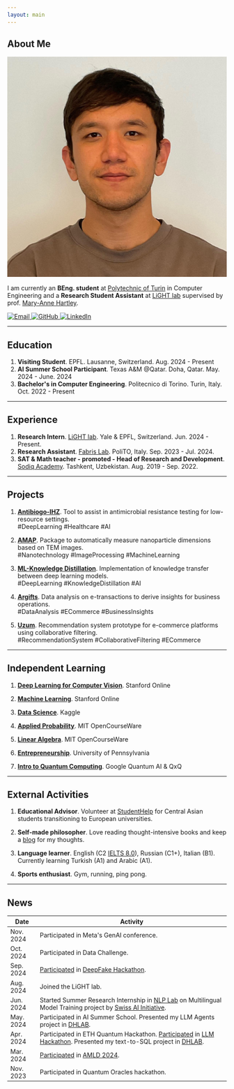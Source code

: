```yaml
---
layout: main
---
```

## <span class="section-bar"></span> About Me

<img class="profile-picture" src="profile-picture.jpeg">

I am currently an **BEng. student** at [Polytechnic of Turin]([https://epfl.ch](https://www.polito.it/)) in Computer Engineering and a **Research Student Assistant** at [LiGHT lab]([https://www.yale-light.org/]) supervised by prof. [Mary-Anne Hartley]([https://medicine.yale.edu/profile/mary-anne-hartley/]). 

<p align="left">
  <a href="mailto:mukhammadali.sayfiddinov@student.polito.it">
    <img src="https://img.icons8.com/ios-filled/50/000000/email.png" alt="Email" style="width:20px; height:20px;" />
  </a>
  <a href="https://github.com/aleph17">
    <img src="https://img.icons8.com/ios-filled/50/000000/github.png" alt="GitHub" style="width:20px; height:20px;" />
  </a>
  <a href="https://www.linkedin.com/in/mukali/">
    <img src="https://img.icons8.com/ios-filled/50/000000/linkedin.png" alt="LinkedIn" style="width:20px; height:20px;" />
  </a>
</p>

---

## <span class="section-bar"></span> Education

1. **Visiting Student**. EPFL. Lausanne, Switzerland. <span class="dates">Aug. 2024 - Present</span>
2. **AI Summer School Participant**. Texas A&M @Qatar. Doha, Qatar. <span class="dates">May. 2024 - June. 2024</span>
3. **Bachelor's in Computer Engineering**. Politecnico di Torino. Turin, Italy. <span class="dates">Oct. 2022 - Present</span>

---

## <span class="section-bar"></span> Experience

1. **Research Intern**. [LiGHT lab](https://www.yale-light.org/). Yale & EPFL, Switzerland. <span class="dates">Jun. 2024 - Present.</span> <br> 
2. **Research Assistant**. [Fabris Lab](https://www.epfl.ch/labs/dhlab/). PoliTO, Italy. <span class="dates">Sep. 2023 - Jul. 2024.</span> <br> 
3. **SAT & Math teacher - promoted - Head of Research and Development**. [Sodiq Academy](https://sodiqacademy.uz/). Tashkent, Uzbekistan. <span class="dates">Aug. 2019 - Sep. 2022.</span>

--- 

## <span class="section-bar"></span> Projects
1. **[Antibiogo-IHZ](https://github.com/aleph17/Antibiogo--IHZ)**. Tool to assist in antimicrobial resistance testing for low-resource settings. <br> <span class="tag">#DeepLearning</span> <span class="tag">#Healthcare</span> <span class="tag">#AI</span>

2. **[AMAP](https://github.com/aleph17/AMAP)**. Package to automatically measure nanoparticle dimensions based on TEM images. <br> <span class="tag">#Nanotechnology</span> <span class="tag">#ImageProcessing</span> <span class="tag">#MachineLearning</span>

3. **[ML-Knowledge Distillation](https://github.com/aleph17/ML-KnowledgeDistillation)**. Implementation of knowledge transfer between deep learning models. <br> <span class="tag">#DeepLearning</span> <span class="tag">#KnowledgeDistillation</span> <span class="tag">#AI</span>

4. **[Argifts](https://github.com/aleph17/Argifts-Data-Analysis)**. Data analysis on e-transactions to derive insights for business operations. <br> <span class="tag">#DataAnalysis</span> <span class="tag">#ECommerce</span> <span class="tag">#BusinessInsights</span>

5. **[Uzum](https://github.com/aleph17/Uzum)**. Recommendation system prototype for e-commerce platforms using collaborative filtering. <br> <span class="tag">#RecommendationSystem</span> <span class="tag">#CollaborativeFiltering</span> <span class="tag">#ECommerce</span>

---


## <span class="section-bar"></span> Independent Learning
1. **[Deep Learning for Computer Vision](https://github.com/aleph17/cs231n)**. Stanford Online

2. **[Machine Learning](https://coursera.org/verify/specialization/EQK94P2236NR)**. Stanford Online

3. **[Data Science](https://drive.google.com/drive/folders/1GaDuIVe9gUTxDT-hVQuBrO8uhJqlO5_H?usp=drive_link)**. Kaggle

4. **[Applied Probability](https://drive.google.com/file/d/13lU3xfmI12Z88l9tEWb4w-F8dSRaVrkd/view?usp=sharing%20-)**. MIT OpenCourseWare

5. **[Linear Algebra](https://drive.google.com/file/d/1Ibgi8zKDHEeeuuIBBeV1oObm8PBLoPdq/view?usp=sharing)**. MIT OpenCourseWare

6. **[Entrepreneurship](https://coursera.org/verify/specialization/75F3XIG0IMUF)**. University of Pennsylvania

7. **[Intro to Quantum Computing](https://drive.google.com/file/d/1XlsxQS0pzdEUZvcIVNEF4eA2m0XKp4Ij/view?usp=sharing)**. Google Quantum AI & QxQ

---

## <span class="section-bar"></span> External Activities
1. **Educational Advisor**. Volunteer at [StudentHelp](https://t.me/StudentHelpItaly) for Central Asian students transitioning to European universities.

2. **Self-made philosopher**. Love reading thought-intensive books and keep a [blog](https://t.me/inshorter) for my thoughts.

3. **Language learner**. English (C2 [IELTS 8.0](https://drive.google.com/file/d/187g0toTuzfwWyZoiEZ4tScRzL2aY58Nq/view?usp=sharing)), Russian (C1+), Italian (B1). Currently learning Turkish (A1) and Arabic (A1).

4. **Sports enthusiast**. Gym, running, ping pong.

---

## <span class="section-bar"></span> News
| Date           | Activity                                                                                                   |
|----------------|-----------------------------------------------------------------------------------------------------------|
| Nov. 2024      | Participated in Meta's GenAI conference.                                                                  |
| Oct. 2024      | Participated in Data Challenge.                                                                           |
| Sep. 2024      | [Participated](https://deepfake-minihackaton.my.canva.site/) in [DeepFake Hackathon](https://memento.epfl.ch/event/deepfake-mini-hackathon/). |
| Aug. 2024      | Joined the LiGHT lab.                                                                                     |
| Jun. 2024      | Started Summer Research Internship in [NLP Lab](https://nlp.epfl.ch) on Multilingual Model Training project by [Swiss AI Initiative](https://www.swiss-ai.org). |
| May. 2024      | Participated in AI Summer School. Presented my LLM Agents project in [DHLAB](https://www.epfl.ch/labs/dhlab/). |
| Apr. 2024      | Participated in ETH Quantum Hackathon. [Participated](https://github.com/Jakhongir0103/Coding_interview_bot) in [LLM Hackathon](https://www.linkedin.com/posts/lauzhack_hackathon-llms-genai-activity-7189548347953750016-CaxD/). Presented my text-to-SQL project in [DHLAB](https://www.epfl.ch/labs/dhlab/). |
| Mar. 2024      | [Participated](https://drive.google.com/drive/folders/1teC1REyTPTpRIVsZiywHxBddBd7KoKE0) in [AMLD 2024](https://2024.appliedmldays.org). |
| Nov. 2023      | Participated in Quantum Oracles hackathon.                                                                |
